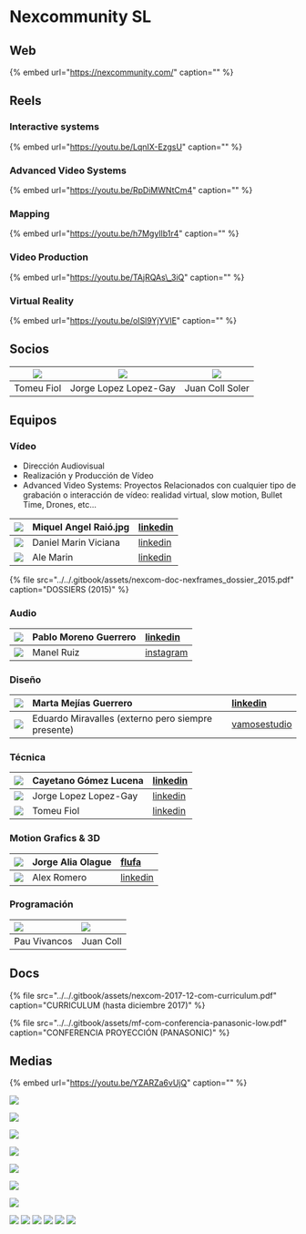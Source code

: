 # Nexcommunity SL

## Web

{% embed url="https://nexcommunity.com/" caption="" %}

## Reels

### Interactive systems

{% embed url="https://youtu.be/LqnIX-EzgsU" caption="" %}

### Advanced Video Systems

{% embed url="https://youtu.be/RpDiMWNtCm4" caption="" %}

### Mapping

{% embed url="https://youtu.be/h7MgyIlb1r4" caption="" %}

### Video Production

{% embed url="https://youtu.be/TAjRQAs\_3iQ" caption="" %}

### Virtual Reality

{% embed url="https://youtu.be/oISl9YjYVlE" caption="" %}

## Socios

| ![](../../.gitbook/assets/socios-bartolome-fiol-arguimbau-2-.jpg-100x100.jpg) | ![](../../.gitbook/assets/socios-jorge-lopez-lopez-gay.jpg-100x100%20%281%29.jpg) | ![](../../.gitbook/assets/socios-juan-coll-soler-2-.jpg-100x100.jpg) |
| :---: | :---: | :---: |
| Tomeu Fiol | Jorge Lopez Lopez-Gay | Juan Coll Soler |

## Equipos

### Vídeo

* Dirección Audiovisual
* Realización y Producción de Vídeo 
* Advanced Video Systems: Proyectos Relacionados con cualquier tipo de grabación o interacción de vídeo: realidad virtual, slow motion, Bullet Time, Drones, etc...

| ![](../../.gitbook/assets/team-miquel-angel-raio.jpg-100x100.jpg) | Miquel Angel Raió.jpg | [linkedin](https://www.linkedin.com/in/miquel-%C3%A0ngel-rai%C3%B3-95420961/) |
| :--- | :--- | :--- |
| ![](../../.gitbook/assets/team-daniel-marin-viciana.jpg-100x100.jpg) | Daniel Marin Viciana | [linkedin](https://www.linkedin.com/in/daniel-marin-viciana-81580540/) |
| ![](../../.gitbook/assets/team-ale-martin.jpg-100x100.jpg) | Ale Marin | [linkedin](https://www.linkedin.com/in/alejandro-martin-ruiz-185882150/) |

{% file src="../../.gitbook/assets/nexcom-doc-nexframes\_dossier\_2015.pdf" caption="DOSSIERS \(2015\)" %}

### Audio

| ![](../../.gitbook/assets/team-pablo-moreno-guerrero.jpg-100x100.jpg) | Pablo Moreno Guerrero | [linkedin](https://www.linkedin.com/in/pablo-moreno-guerrero-44a059a8/) |
| :--- | :--- | :--- |
| ![](../../.gitbook/assets/team-manel-ruiz.jpg-100x100.jpg) | Manel Ruiz | [instagram](https://www.instagram.com/6tma/?hl=es) |

### Diseño

| ![](../../.gitbook/assets/team-marta-mejias-guerrero.jpg-100x100.jpg) | Marta Mejías Guerrero | [linkedin](https://www.linkedin.com/in/marta-mejias/) |
| :--- | :--- | :--- |
| ![](../../.gitbook/assets/team-eduardo-miravalles.jpg-100x100.jpg) | Eduardo Miravalles \(externo pero siempre presente\) | [vamosestudio](http://www.vamosestudio.com/) |

### Técnica

| ![](../../.gitbook/assets/team-cayetano-gomez-lucena.jpg-100x100.jpg) | Cayetano Gómez Lucena | [linkedin](https://www.linkedin.com/in/cayetano-g%C3%B3mez-lucena-6745b16a/) |
| :--- | :--- | :--- |
| ![](../../.gitbook/assets/socios-jorge-lopez-lopez-gay.jpg-100x100.jpg) | Jorge Lopez Lopez-Gay | [linkedin](https://www.linkedin.com/in/jorge-l%C3%B3pez-l%C3%B3pez-gay-b977103b/) |
| ![](../../.gitbook/assets/socios-bartolome-fiol-arguimbau-2-.jpg-100x100%20%281%29.jpg) | Tomeu Fiol | [linkedin](https://www.linkedin.com/in/tomeu-fiol-arguimbau-5ab15a49/) |

### Motion Grafics & 3D

| ![](../../.gitbook/assets/team-jorge-alia-olague.jpg-100x100.jpg) | Jorge Alia Olague | [flufa](https://flufa.bandcamp.com/) |
| :--- | :--- | :--- |
| ![](../../.gitbook/assets/team-alex-romero.jpg-100x100.jpg) | Alex Romero | [linkedin](https://www.linkedin.com/in/alex-romero-4149424b/) |

### Programación

| ![](https://github.com/Juancoll/gitbook-public/tree/e0ac285fdb9864b45230b461a70eae1dfd2f5641/timeline/.gitbook/assets/socios-pau-vivancos.jpg-100x100.jpg) | ![](https://github.com/Juancoll/gitbook-public/tree/e0ac285fdb9864b45230b461a70eae1dfd2f5641/timeline/.gitbook/assets/socios-juan-coll-soler-2-.jpg-100x100.jpg) |
| :--- | :--- |
| Pau Vivancos | Juan Coll |

## Docs

{% file src="../../.gitbook/assets/nexcom-2017-12-com-curriculum.pdf" caption="CURRICULUM \(hasta diciembre 2017\)" %}

{% file src="../../.gitbook/assets/mf-com-conferencia-panasonic-low.pdf" caption="CONFERENCIA PROYECCIÓN \(PANASONIC\)" %}

## Medias

{% embed url="https://youtu.be/YZARZa6vUjQ" caption="" %}

![](../../.gitbook/assets/nexcom-header-avs.jpg)

![](../../.gitbook/assets/nexcom-header-coding.jpg)

![](../../.gitbook/assets/nexcom-header-audio.jpg)

![](../../.gitbook/assets/nexcom-header-tecnics.jpg)

![](../../.gitbook/assets/nexcom-com-v2-desktop_wallpaper.jpg)

![](../../.gitbook/assets/nexcom-com-v2-1-.jpg)

![](../../.gitbook/assets/nexcom-com-nex_under.png)

![](../../.gitbook/assets/nexcom-com-nexsetup.jpg) ![](../../.gitbook/assets/nexcom-com-nexshooting_logo.jpg) ![](../../.gitbook/assets/nexcom-com-nexfrequency_logo.jpg) ![](../../.gitbook/assets/nexcom-com-nexcoding_logo.jpg) ![](../../.gitbook/assets/nexcom-com-nexframes_logo.jpg) ![](../../.gitbook/assets/nexcom-com-nexpixel_logo.jpg)

